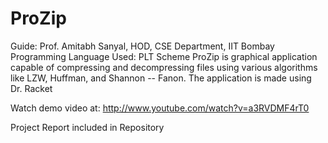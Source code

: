 ProZip
======
Guide: Prof. Amitabh Sanyal, HOD, CSE Department, IIT Bombay
Programming Language Used: PLT Scheme 
ProZip is graphical application capable of compressing and decompressing files using various algorithms like LZW, Huffman, and Shannon -- Fanon.
The application is made using Dr. Racket

Watch demo video at: http://www.youtube.com/watch?v=a3RVDMF4rT0

Project Report included in Repository
